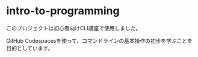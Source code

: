 # intro-to-programming
このプロジェクトは初心者向けCLI講座で使用しました。

GitHub Codespacesを使って、コマンドラインの基本操作の初歩を学ぶことを目的としています。
